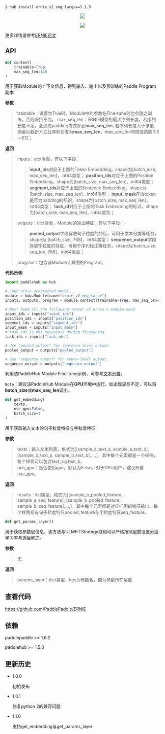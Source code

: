 ```shell
$ hub install ernie_v2_eng_large==1.1.0
```
<p align="center">
<img src="https://bj.bcebos.com/paddlehub/paddlehub-img/ernie2.0_arch.png" hspace='10'/> <br />
</p>

<p align="center">
<img src="https://bj.bcebos.com/paddlehub/paddlehub-img/ernie2.0_model.png" hspace='10'/> <br />
</p>

更多详情请参考[ERNIE论文](https://arxiv.org/abs/1907.12412)

## API
```python
def context(
    trainable=True,
    max_seq_len=128
)
```
用于获取Module的上下文信息，得到输入、输出以及预训练的Paddle Program副本

**参数**
> trainable：设置为True时，Module中的参数在Fine-tune时也会随之训练，否则保持不变。
> max_seq_len：ERNIE模型的最大序列长度，若序列长度不足，会通过padding方式补到**max_seq_len**, 若序列长度大于该值，则会以截断方式让序列长度为**max_seq_len**，max_seq_len可取值范围为0～512；

**返回**
> inputs：dict类型，有以下字段：
> >**input_ids**对应于上图的Token Embedding，shape为\[batch_size, max_seq_len\]，int64类型；
> >**position_ids**对应于上图的Position Embedding，shape为\[batch_size, max_seq_len\]，int64类型；
> >**segment_ids**对应于上图的Sentence Embedding，shape为\[batch_size, max_seq_len\]，int64类型；
> >**input_mask**存放token是否为padding的标识，shape为\[batch_size, max_seq_len\]，int64类型；
> >**task_id**对应于上图的Task Embedding的标识，shape为\[batch_size, max_seq_len\]，int64类型；
>
> outputs：dict类型，Module的输出特征，有以下字段：
> >**pooled_output**字段存放句子粒度的特征，可用于文本分类等任务，shape为 \[batch_size, 768\]，int64类型；
> >**sequence_output**字段存放字粒度的特征，可用于序列标注等任务，shape为\[batch_size, seq_len, 768\]，int64类型；
>
>  program：包含该Module计算图的Program。

**代码示例**

```python
import paddlehub as hub

# Load ernie pretrained model
module = hub.Module(name="ernie_v2_eng_large")
inputs, outputs, program = module.context(trainable=True, max_seq_len=128)

# Must feed all the following tensor of ernie's module need
input_ids = inputs["input_ids"]
position_ids = inputs["position_ids"]
segment_ids = inputs["segment_ids"]
input_mask = inputs["input_mask"]
# task_ids is not necessary during finetuning
task_ids = inputs["task_ids"]

# Use "pooled_output" for sentence-level output.
pooled_output = outputs["pooled_output"]

# Use "sequence_output" for token-level output.
sequence_output = outputs["sequence_output"]
```
利用该PaddleHub Module Fine-tune示例，可参考[文本分类](https://github.com/PaddlePaddle/PaddleHub/tree/release/v1.2/demo/text-classification)。

`Note`：建议该PaddleHub Module在**GPU**环境中运行。如出现显存不足，可以将**batch_size**或**max_seq_len**调小。


```python
def get_embedding(
    texts,
    use_gpu=False,
    batch_size=1
)
```

用于获取输入文本的句子粒度特征与字粒度特征

**参数**

> texts：输入文本列表，格式为[[sample_a_text_a, sample_a_text_b], [sample_b_text_a, sample_b_text_b],…,]，其中每个元素都是一个样例，每个样例可以包含text_a与text_b。  
> use_gpu：是否使用gpu，默认为False。对于GPU用户，建议开启use_gpu。  

**返回**  

> results：list类型，格式为[[sample_a_pooled_feature, sample_a_seq_feature], [sample_b_pooled_feature, sample_b_seq_feature],…,]，其中每个元素都是对应样例的特征输出，每个样例都有句子粒度特征pooled_feature与字粒度特征seq_feature。
>

```python
def get_params_layer()
```

用于获取参数层信息，该方法与ULMFiTStrategy联用可以严格按照层数设置分层学习率与逐层解冻。

**参数**

> 无

**返回**

> params_layer：dict类型，key为参数名，值为参数所在层数



##   查看代码

https://github.com/PaddlePaddle/ERNIE


## 依赖

paddlepaddle >= 1.6.2

paddlehub >= 1.5.0


## 更新历史

* 1.0.0

  初始发布

* 1.0.1

  修复python 2的兼容问题

* 1.1.0

  支持get_embedding与get_params_layer
